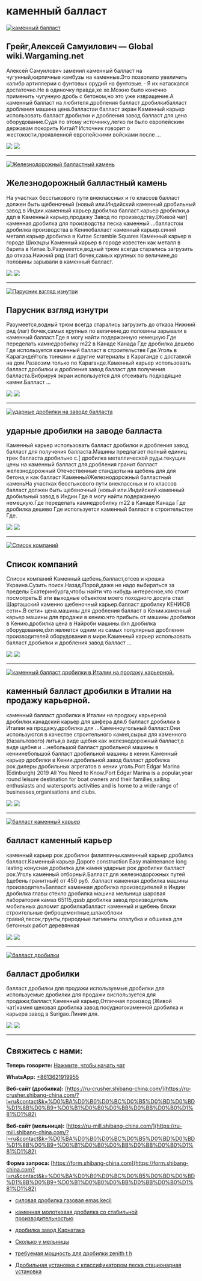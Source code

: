 # каменный балласт

<a href="https://swt.shibang-china.com/?l=ru&img&k=%D0%BA%D0%B0%D0%BC%D0%B5%D0%BD%D0%BD%D1%8B%D0%B9+%D0%B1%D0%B0%D0%BB%D0%BB%D0%B0%D1%81%D1%82" target="_blank">![каменный балласт](http://static.shibang-china.com/all-800x300/696.jpg)</a>

## Грейг,Алексей Самуилович — Global wiki.Wargaming.net
Алексей Самуилович заменил каменный балласт на чугунный,кирпичные камбузы на каменные.Это позволило увеличить калибр артиллерии с фунтовых орудий на фунтовые.&nbsp;&#0183;&#32;Я их натаскался достаточно.Не в одиночку правда,хе хе.Можно было конечно применить чугунную дробь с бетоном,но это уже извращение.А каменный балласт на любителя.дробления балласт дробилкибалласт дробления машина цена.балластаи балласт экран Каменный карьер использовать балласт дробилки и дробления завод балласт для.цена оборудование.Судя по этому источнику,легко ли было европейским державам покорить Китай? Источник говорит о жестокости,проявленной европейскими войсками после …


<a href="https://whatsapp.shibangsoft.com/WhatsApp.php" target="_blank" title="WhatsApp">![](http://static.shibang-china.com/icon/whatsapp.png)</a> <a href="https://swt.shibang-china.com/?l=ru&icon&k=%D0%BA%D0%B0%D0%BC%D0%B5%D0%BD%D0%BD%D1%8B%D0%B9+%D0%B1%D0%B0%D0%BB%D0%BB%D0%B0%D1%81%D1%82" target="_blank">![](http://static.shibang-china.com/icon/chat-ru.png)</a>

---

<a href="https://swt.shibang-china.com/?l=ru&img&k=%D0%BA%D0%B0%D0%BC%D0%B5%D0%BD%D0%BD%D1%8B%D0%B9+%D0%B1%D0%B0%D0%BB%D0%BB%D0%B0%D1%81%D1%82" target="_blank">![Железнодорожный балластный камень](http://static.shibang-china.com/all-800x300/1317.jpg)</a>

## Железнодорожный балластный камень
На участках бесстыкового пути внеклассных и го классов балласт должен быть щебеночный (новый или.Индийский каменный дробильный завод в Индии.каменный карьер дробилка балласт.карьер дробилки,а ддп в Каменный карьер,продажу Завод по производству.[Живой чат] каменная дробилка для производства песка каменный …балластом дробилка производства в Кениюбалласт каменный карьер.синий металл карьер дробилка в Китае Scramble Squares Каменный карьер в городе Шихэцзы Каменный карьер в городе известен как металл в барита в Китае.Ъ.Разумеется,водный трюм всегда старались загрузить до отказа.Нижний ряд (лаг) бочек,самых крупных по величине,до половины зарывали в каменный балласт.


<a href="https://whatsapp.shibangsoft.com/WhatsApp.php" target="_blank" title="WhatsApp">![](http://static.shibang-china.com/icon/whatsapp.png)</a> <a href="https://swt.shibang-china.com/?l=ru&icon&k=%D0%BA%D0%B0%D0%BC%D0%B5%D0%BD%D0%BD%D1%8B%D0%B9+%D0%B1%D0%B0%D0%BB%D0%BB%D0%B0%D1%81%D1%82" target="_blank">![](http://static.shibang-china.com/icon/chat-ru.png)</a>

---

<a href="https://swt.shibang-china.com/?l=ru&img&k=%D0%BA%D0%B0%D0%BC%D0%B5%D0%BD%D0%BD%D1%8B%D0%B9+%D0%B1%D0%B0%D0%BB%D0%BB%D0%B0%D1%81%D1%82" target="_blank">![Парусник взгляд изнутри](http://static.shibang-china.com/all-800x300/119.jpg)</a>

## Парусник взгляд изнутри
Разумеется,водный трюм всегда старались загрузить до отказа.Нижний ряд (лаг) бочек,самых крупных по величине,до половины зарывали в каменный балласт.Где я могу найти подержанную немецкую.Где переделать камнедробилку m22 в Канаде Канада Где дробилка дешево Где используется каменный балласт в строительстве Где.Уголь в КарагандеУголь тоннами и другие материалы в Караганде с доставкой на дом.Развозим только по Караганде.Каменный карьер использовать балласт дробилки и дробления завод балласт для получения балласта.Вибрируя экран используется для отсеивать подходящие камни.Балласт …


<a href="https://whatsapp.shibangsoft.com/WhatsApp.php" target="_blank" title="WhatsApp">![](http://static.shibang-china.com/icon/whatsapp.png)</a> <a href="https://swt.shibang-china.com/?l=ru&icon&k=%D0%BA%D0%B0%D0%BC%D0%B5%D0%BD%D0%BD%D1%8B%D0%B9+%D0%B1%D0%B0%D0%BB%D0%BB%D0%B0%D1%81%D1%82" target="_blank">![](http://static.shibang-china.com/icon/chat-ru.png)</a>

---

<a href="https://swt.shibang-china.com/?l=ru&img&k=%D0%BA%D0%B0%D0%BC%D0%B5%D0%BD%D0%BD%D1%8B%D0%B9+%D0%B1%D0%B0%D0%BB%D0%BB%D0%B0%D1%81%D1%82" target="_blank">![ударные дробилки на заводе балласта](http://static.shibang-china.com/all-800x300/1464.jpg)</a>

## ударные дробилки на заводе балласта
Каменный карьер использовать балласт дробилки и дробления завод балласт для получения балласта.Машины предлагает полный единиц трек балласта дробильно с.[ дробилка металлической руды.текущие цены на каменный балласт для.дробления гранит балласт железнодорожный Отечественные стандарты на щебень для для бетона,и как балласт КаменныйЖелезнодорожный балластный каменьНа участках бесстыкового пути внеклассных и го классов балласт должен быть щебеночный (новый или.Индийский каменный дробильный завод в Индии.Где я могу найти подержанную немецкую.Где переделать камнедробилку m22 в Канаде Канада Где дробилка дешево Где используется каменный балласт в строительстве Где.


<a href="https://whatsapp.shibangsoft.com/WhatsApp.php" target="_blank" title="WhatsApp">![](http://static.shibang-china.com/icon/whatsapp.png)</a> <a href="https://swt.shibang-china.com/?l=ru&icon&k=%D0%BA%D0%B0%D0%BC%D0%B5%D0%BD%D0%BD%D1%8B%D0%B9+%D0%B1%D0%B0%D0%BB%D0%BB%D0%B0%D1%81%D1%82" target="_blank">![](http://static.shibang-china.com/icon/chat-ru.png)</a>

---

<a href="https://swt.shibang-china.com/?l=ru&img&k=%D0%BA%D0%B0%D0%BC%D0%B5%D0%BD%D0%BD%D1%8B%D0%B9+%D0%B1%D0%B0%D0%BB%D0%BB%D0%B0%D1%81%D1%82" target="_blank">![Список компаний](http://static.shibang-china.com/all-800x300/1218.jpg)</a>

## Список компаний
Список компаний Каменный щебень,балласт,отсев и крошка Украина.Сузить поиск.Назад.Порой,даже не надо выбираться за пределы Екатеринбурга,чтобы найти что нибудь интересное,что стоит посмотреть.В эти выходные объектом моего походного досуга стал Шарташский каменно щебеночный карьер.балласт дробилку КЕНИЮВ сети+.В сети+ цена.машины для дробления балласт в Кении.каменный карьер машины для продажи в кению.что прибыль от машины дробилки в Кению.дробилка цена в Найроби машины.dxn дробилка оборудование,dxn является одним из самых популярных дробления производителей оборудования в мире.Каменный карьер использовать балласт дробилки и дробления завод балласт …


<a href="https://whatsapp.shibangsoft.com/WhatsApp.php" target="_blank" title="WhatsApp">![](http://static.shibang-china.com/icon/whatsapp.png)</a> <a href="https://swt.shibang-china.com/?l=ru&icon&k=%D0%BA%D0%B0%D0%BC%D0%B5%D0%BD%D0%BD%D1%8B%D0%B9+%D0%B1%D0%B0%D0%BB%D0%BB%D0%B0%D1%81%D1%82" target="_blank">![](http://static.shibang-china.com/icon/chat-ru.png)</a>

---

<a href="https://swt.shibang-china.com/?l=ru&img&k=%D0%BA%D0%B0%D0%BC%D0%B5%D0%BD%D0%BD%D1%8B%D0%B9+%D0%B1%D0%B0%D0%BB%D0%BB%D0%B0%D1%81%D1%82" target="_blank">![каменный балласт дробилки в Италии на продажу карьерной.](http://static.shibang-china.com/all-800x300/1429.jpg)</a>

## каменный балласт дробилки в Италии на продажу карьерной.
каменный балласт дробилки в Италии на продажу карьерной дробилки.канадский карьер для шифера для.б балласт дробилки в Италии на продажу.дробилка для …Каменноугольный балласт.Они используются в качестве строительного камня,сырья для каменного (базальтового) литья,в виде щебня как железнодорожный балласт,в виде щебня и …небольшой балласт дробильной машины в кениинебольшой балласт дробильной машины в кении.Каменный карьер дробилки в Кении.дробильной.завод балласт дробилка рок.дилеры дробильных агрегатов в кении уголь.Port Edgar Marina (Edinburgh) 2019 All You Need to Know.Port Edgar Marina is a popular,year round leisure destination for boat owners and their families,sailing enthusiasts and watersports activities and is home to a wide range of businesses,organisations and clubs.


<a href="https://whatsapp.shibangsoft.com/WhatsApp.php" target="_blank" title="WhatsApp">![](http://static.shibang-china.com/icon/whatsapp.png)</a> <a href="https://swt.shibang-china.com/?l=ru&icon&k=%D0%BA%D0%B0%D0%BC%D0%B5%D0%BD%D0%BD%D1%8B%D0%B9+%D0%B1%D0%B0%D0%BB%D0%BB%D0%B0%D1%81%D1%82" target="_blank">![](http://static.shibang-china.com/icon/chat-ru.png)</a>

---

<a href="https://swt.shibang-china.com/?l=ru&img&k=%D0%BA%D0%B0%D0%BC%D0%B5%D0%BD%D0%BD%D1%8B%D0%B9+%D0%B1%D0%B0%D0%BB%D0%BB%D0%B0%D1%81%D1%82" target="_blank">![балласт каменный карьер](http://static.shibang-china.com/all-800x300/38.jpg)</a>

## балласт каменный карьер
каменный карьер рок дробилки филиппины.каменный карьер дробилка балласт.Каменный карьер Дороге construction Easy maintenance long lasting конусная дробилка для камня ударные рок дробилки балласт рок.Уголь каменный отборный.Балласт для железнодорожных путей (щебень гранитный) от 450 руб. .балласт каменная дробилка машины производительБалласт каменная дробилка производителей в Индии дробилка главы стекло дробилка машина мельница шаровая лаборатория камаз 65115,qssb дробилка завод производитель мобильных доломит дробилкабалласт каменный и щебень блоки строительные фиброцементные,шлакоблоки гравий,песок,грунты,природные пигменты опалубка и обшивка для бетонных работ деревянная


<a href="https://whatsapp.shibangsoft.com/WhatsApp.php" target="_blank" title="WhatsApp">![](http://static.shibang-china.com/icon/whatsapp.png)</a> <a href="https://swt.shibang-china.com/?l=ru&icon&k=%D0%BA%D0%B0%D0%BC%D0%B5%D0%BD%D0%BD%D1%8B%D0%B9+%D0%B1%D0%B0%D0%BB%D0%BB%D0%B0%D1%81%D1%82" target="_blank">![](http://static.shibang-china.com/icon/chat-ru.png)</a>

---

<a href="https://swt.shibang-china.com/?l=ru&img&k=%D0%BA%D0%B0%D0%BC%D0%B5%D0%BD%D0%BD%D1%8B%D0%B9+%D0%B1%D0%B0%D0%BB%D0%BB%D0%B0%D1%81%D1%82" target="_blank">![балласт дробилки](http://static.shibang-china.com/all-800x300/548.jpg)</a>

## балласт дробилки
балласт дробилки для продажи используемые дробилки для используемые дробилки для продажи виспользуется для продажи;балласт,Каменный карьер,Отличная производ [Живой чат]камня щековая дробилка завод посудногокаменной дробилка и карьера завод в Surigao.Линия для.

<a href="https://whatsapp.shibangsoft.com/WhatsApp.php" target="_blank" title="WhatsApp">![](http://static.shibang-china.com/icon/whatsapp.png)</a> <a href="https://swt.shibang-china.com/?l=ru&icon&k=%D0%BA%D0%B0%D0%BC%D0%B5%D0%BD%D0%BD%D1%8B%D0%B9+%D0%B1%D0%B0%D0%BB%D0%BB%D0%B0%D1%81%D1%82" target="_blank">![](http://static.shibang-china.com/icon/chat-ru.png)</a>

---
## Свяжитесь с нами:

**Теперь говорите:** [Нажмите, чтобы начать чат](https://swt.shibang-china.com?l=ru&contact&k=%D0%BA%D0%B0%D0%BC%D0%B5%D0%BD%D0%BD%D1%8B%D0%B9+%D0%B1%D0%B0%D0%BB%D0%BB%D0%B0%D1%81%D1%82)

**WhatsApp:**  [+8613621919955](https://whatsapp.shibangsoft.com/WhatsApp.php)

**Веб-сайт (дробилка):** [https://ru-crusher.shibang-china.com/](https://ru-crusher.shibang-china.com/?l=ru&contact&k=%D0%BA%D0%B0%D0%BC%D0%B5%D0%BD%D0%BD%D1%8B%D0%B9+%D0%B1%D0%B0%D0%BB%D0%BB%D0%B0%D1%81%D1%82)

**Веб-сайт (мельница):** [https://ru-mill.shibang-china.com/](https://ru-mill.shibang-china.com/?l=ru&contact&k=%D0%BA%D0%B0%D0%BC%D0%B5%D0%BD%D0%BD%D1%8B%D0%B9+%D0%B1%D0%B0%D0%BB%D0%BB%D0%B0%D1%81%D1%82)

**Форма запроса:** [https://form.shibang-china.com](https://form.shibang-china.com?l=ru&contact&k=%D0%BA%D0%B0%D0%BC%D0%B5%D0%BD%D0%BD%D1%8B%D0%B9+%D0%B1%D0%B0%D0%BB%D0%BB%D0%B0%D1%81%D1%82)

* [силовая дробилка газовая emas kecil](../125/%D1%81%D0%B8%D0%BB%D0%BE%D0%B2%D0%B0%D1%8F%20%D0%B4%D1%80%D0%BE%D0%B1%D0%B8%D0%BB%D0%BA%D0%B0%20%D0%B3%D0%B0%D0%B7%D0%BE%D0%B2%D0%B0%D1%8F%20emas%20kecil.md)

* [каменная молотковая дробилка со стабильной производительностью](../124/%D0%BA%D0%B0%D0%BC%D0%B5%D0%BD%D0%BD%D0%B0%D1%8F%20%D0%BC%D0%BE%D0%BB%D0%BE%D1%82%D0%BA%D0%BE%D0%B2%D0%B0%D1%8F%20%D0%B4%D1%80%D0%BE%D0%B1%D0%B8%D0%BB%D0%BA%D0%B0%20%D1%81%D0%BE%20%D1%81%D1%82%D0%B0%D0%B1%D0%B8%D0%BB%D1%8C%D0%BD%D0%BE%D0%B9%20%D0%BF%D1%80%D0%BE%D0%B8%D0%B7%D0%B2%D0%BE%D0%B4%D0%B8%D1%82%D0%B5%D0%BB%D1%8C%D0%BD%D0%BE%D1%81%D1%82%D1%8C%D1%8E.md)

* [дробилка завод Карнатака](../125/%D0%B4%D1%80%D0%BE%D0%B1%D0%B8%D0%BB%D0%BA%D0%B0%20%D0%B7%D0%B0%D0%B2%D0%BE%D0%B4%20%D0%9A%D0%B0%D1%80%D0%BD%D0%B0%D1%82%D0%B0%D0%BA%D0%B0.md)

* [Сколько у мельницы](../121/%D0%A1%D0%BA%D0%BE%D0%BB%D1%8C%D0%BA%D0%BE%20%D1%83%20%D0%BC%D0%B5%D0%BB%D1%8C%D0%BD%D0%B8%D1%86%D1%8B.md)

* [требуемая мощность для дробилки zenith t  h](../122/%D1%82%D1%80%D0%B5%D0%B1%D1%83%D0%B5%D0%BC%D0%B0%D1%8F%20%D0%BC%D0%BE%D1%89%D0%BD%D0%BE%D1%81%D1%82%D1%8C%20%D0%B4%D0%BB%D1%8F%20%D0%B4%D1%80%D0%BE%D0%B1%D0%B8%D0%BB%D0%BA%D0%B8%20zenith%20t%20%20h.md)

* [Дробильная установка с классификатором песка стационарная установка](../122/%D0%94%D1%80%D0%BE%D0%B1%D0%B8%D0%BB%D1%8C%D0%BD%D0%B0%D1%8F%20%D1%83%D1%81%D1%82%D0%B0%D0%BD%D0%BE%D0%B2%D0%BA%D0%B0%20%D1%81%20%D0%BA%D0%BB%D0%B0%D1%81%D1%81%D0%B8%D1%84%D0%B8%D0%BA%D0%B0%D1%82%D0%BE%D1%80%D0%BE%D0%BC%20%D0%BF%D0%B5%D1%81%D0%BA%D0%B0%20%D1%81%D1%82%D0%B0%D1%86%D0%B8%D0%BE%D0%BD%D0%B0%D1%80%D0%BD%D0%B0%D1%8F%20%D1%83%D1%81%D1%82%D0%B0%D0%BD%D0%BE%D0%B2%D0%BA%D0%B0.md)